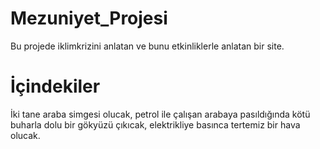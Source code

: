 # Mezuniyet_Projesi
Bu projede iklimkrizini anlatan ve bunu etkinliklerle anlatan bir site.

# İçindekiler

İki tane araba simgesi olucak, petrol ile çalışan arabaya pasıldığında kötü buharla dolu bir gökyüzü çıkıcak, elektrikliye basınca tertemiz bir hava olucak.
